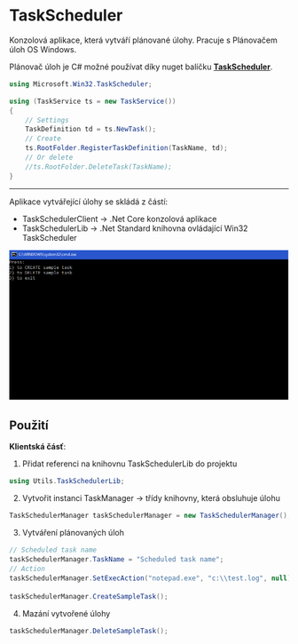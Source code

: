 ﻿# TaskScheduler
Konzolová aplikace, která vytváří plánované úlohy. Pracuje s Plánovačem úloh OS Windows.

Plánovač úloh je C# možné používat díky nuget balíčku **[TaskScheduler](https://www.nuget.org/packages/TaskScheduler/)**.
```csharp
using Microsoft.Win32.TaskScheduler;
```
```csharp
using (TaskService ts = new TaskService())
{ 
    // Settings
    TaskDefinition td = ts.NewTask();
    // Create
    ts.RootFolder.RegisterTaskDefinition(TaskName, td);
    // Or delete
    //ts.RootFolder.DeleteTask(TaskName);
}
```
---
Aplikace vytvářející úlohy se skládá z částí:
* TaskSchedulerClient -> .Net Core konzolová aplikace
* TaskSchedulerLib -> .Net Standard knihovna ovládající Win32 TaskScheduler

![Task Scheduler](Resources/TaskScheduler.gif)

## Použití
**Klientská čásť**:
1) Přidat referenci na knihovnu TaskSchedulerLib do projektu
```csharp
using Utils.TaskSchedulerLib;
```
2) Vytvořit instanci TaskManager -> třídy knihovny, která obsluhuje úlohu
```csharp
TaskSchedulerManager taskSchedulerManager = new TaskSchedulerManager();
```
3) Vytváření plánovaných úloh 
```csharp
// Scheduled task name
taskSchedulerManager.TaskName = "Scheduled task name";
// Action
taskSchedulerManager.SetExecAction("notepad.exe", "c:\\test.log", null);

taskSchedulerManager.CreateSampleTask();
```
4) Mazání vytvořené úlohy
```csharp
taskSchedulerManager.DeleteSampleTask();
```